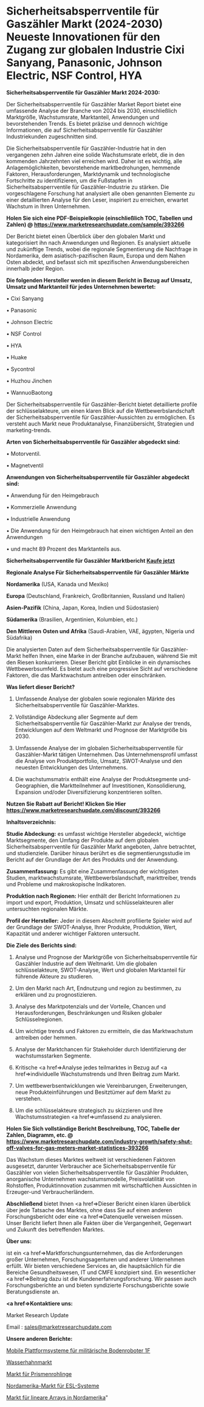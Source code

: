 # Sicherheitsabsperrventile für Gaszähler Markt (2024-2030) Neueste Innovationen für den Zugang zur globalen Industrie Cixi Sanyang, Panasonic, Johnson Electric, NSF Control, HYA

<strong>Sicherheitsabsperrventile für Gaszähler Markt 2024-2030:</strong>

Der Sicherheitsabsperrventile für Gaszähler Market Report bietet eine umfassende Analyse der Branche von 2024 bis 2030, einschließlich Marktgröße, Wachstumsrate, Marktanteil, Anwendungen und bevorstehenden Trends. Es bietet präzise und dennoch wichtige Informationen, die auf Sicherheitsabsperrventile für Gaszähler Industriekunden zugeschnitten sind.

Die Sicherheitsabsperrventile für Gaszähler-Industrie hat in den vergangenen zehn Jahren eine solide Wachstumsrate erlebt, die in den kommenden Jahrzehnten viel erreichen wird. Daher ist es wichtig, alle Anlagemöglichkeiten, bevorstehende marktbedrohungen, hemmende Faktoren, Herausforderungen, Marktdynamik und technologische Fortschritte zu identifizieren, um die Fußstapfen in Sicherheitsabsperrventile für Gaszähler-Industrie zu stärken. Die vorgeschlagene Forschung hat analysiert alle oben genannten Elemente zu einer detaillierten Analyse für den Leser, inspiriert zu erreichen, erwartet Wachstum in Ihren Unternehmen.

<strong>Holen Sie sich eine PDF-Beispielkopie (einschließlich TOC, Tabellen und Zahlen) @
</strong><strong><a href=https://www.marketresearchupdate.com/sample/393266><strong>https://www.marketresearchupdate.com/sample/393266</u></font></a></strong></strong>

Der Bericht bietet einen Überblick über den globalen Markt und kategorisiert ihn nach Anwendungen und Regionen. Es analysiert aktuelle und zukünftige Trends, wobei die regionale Segmentierung die Nachfrage in Nordamerika, dem asiatisch-pazifischen Raum, Europa und dem Nahen Osten abdeckt, und befasst sich mit spezifischen Anwendungsbereichen innerhalb jeder Region.

<strong>Die folgenden Hersteller werden in diesem Bericht in Bezug auf Umsatz, Umsatz und Marktanteil für jedes Unternehmen bewertet:</strong>

• Cixi Sanyang

• Panasonic

• Johnson Electric

• NSF Control

• HYA

• Huake

• Sycontrol

• Huzhou Jinchen

• WannuoBaotong

Der Sicherheitsabsperrventile für Gaszähler-Bericht bietet detaillierte profile der schlüsselakteure, um einen klaren Blick auf die Wettbewerbslandschaft der Sicherheitsabsperrventile für Gaszähler-Aussichten zu ermöglichen. Es versteht auch Markt neue Produktanalyse, Finanzübersicht, Strategien und marketing-trends.

<strong>Arten von Sicherheitsabsperrventile für Gaszähler abgedeckt sind:</strong>

• Motorventil.

• Magnetventil

<strong>Anwendungen von Sicherheitsabsperrventile für Gaszähler abgedeckt sind:</strong>

• Anwendung für den Heimgebrauch

• Kommerzielle Anwendung

• Industrielle Anwendung

• Die Anwendung für den Heimgebrauch hat einen wichtigen Anteil an den Anwendungen

• und macht 89 Prozent des Marktanteils aus.

<strong>Sicherheitsabsperrventile für Gaszähler Marktbericht <a href=https://www.marketresearchupdate.com/buynow/393266>Kaufe jetzt</a></strong>

<strong>Regionale Analyse Für Sicherheitsabsperrventile für Gaszähler Märkte</strong>

<strong>Nordamerika</strong> (USA, Kanada und Mexiko)

<strong>Europa</strong> (Deutschland, Frankreich, Großbritannien, Russland und Italien)

<strong>Asien-Pazifik</strong> (China, Japan, Korea, Indien und Südostasien)

<strong>Südamerika</strong> (Brasilien, Argentinien, Kolumbien, etc.)

<strong>Den Mittleren</strong> <strong>Osten und Afrika</strong> (Saudi-Arabien, VAE, ägypten, Nigeria und Südafrika)

Die analysierten Daten auf dem Sicherheitsabsperrventile für Gaszähler-Markt helfen Ihnen, eine Marke in der Branche aufzubauen, während Sie mit den Riesen konkurrieren. Dieser Bericht gibt Einblicke in ein dynamisches Wettbewerbsumfeld. Es bietet auch eine progressive Sicht auf verschiedene Faktoren, die das Marktwachstum antreiben oder einschränken.

<strong>Was liefert dieser Bericht?</strong>

1. Umfassende Analyse der globalen sowie regionalen Märkte des Sicherheitsabsperrventile für Gaszähler-Marktes.

2. Vollständige Abdeckung aller Segmente auf dem Sicherheitsabsperrventile für Gaszähler-Markt zur Analyse der trends, Entwicklungen auf dem Weltmarkt und Prognose der Marktgröße bis 2030.

3. Umfassende Analyse der im globalen Sicherheitsabsperrventile für Gaszähler-Markt tätigen Unternehmen. Das Unternehmensprofil umfasst die Analyse von Produktportfolio, Umsatz, SWOT-Analyse und den neuesten Entwicklungen des Unternehmens.

4. Die wachstumsmatrix enthält eine Analyse der Produktsegmente und-Geographien, die Marktteilnehmer auf Investitionen, Konsolidierung, Expansion und/oder Diversifizierung konzentrieren sollten.

<strong>Nutzen Sie Rabatt auf Bericht! Klicken Sie Hier
</strong><strong><a href=https://www.marketresearchupdate.com/discount/393266>https://www.marketresearchupdate.com/discount/393266</b></u></font></strong></a>

<strong>Inhaltsverzeichnis:</strong>

<strong>Studie Abdeckung:</strong> es umfasst wichtige Hersteller abgedeckt, wichtige Marktsegmente, den Umfang der Produkte auf dem globalen Sicherheitsabsperrventile für Gaszähler Markt angeboten, Jahre betrachtet, und studienziele. Darüber hinaus berührt es die segmentierungsstudie im Bericht auf der Grundlage der Art des Produkts und der Anwendung.

<strong>Zusammenfassung:</strong> Es gibt eine Zusammenfassung der wichtigsten Studien, marktwachstumsrate, Wettbewerbslandschaft, markttreiber, trends und Probleme und makroskopische Indikatoren.

<strong>Produktion nach Regionen:</strong> Hier enthält der Bericht Informationen zu import und export, Produktion, Umsatz und schlüsselakteuren aller untersuchten regionalen Märkte.

<strong>Profil der Hersteller:</strong> Jeder in diesem Abschnitt profilierte Spieler wird auf der Grundlage der SWOT-Analyse, Ihrer Produkte, Produktion, Wert, Kapazität und anderer wichtiger Faktoren untersucht.

<strong>Die Ziele des Berichts sind:</strong>

1) Analyse und Prognose der Marktgröße von Sicherheitsabsperrventile für Gaszähler Industrie auf dem Weltmarkt.
Um die globalen schlüsselakteure, SWOT-Analyse, Wert und globalen Marktanteil für führende Akteure zu studieren.

2) Um den Markt nach Art, Endnutzung und region zu bestimmen, zu erklären und zu prognostizieren.

3) Analyse des Marktpotenzials und der Vorteile, Chancen und Herausforderungen, Beschränkungen und Risiken globaler Schlüsselregionen.

4) Um wichtige trends und Faktoren zu ermitteln, die das Marktwachstum antreiben oder hemmen.

5) Analyse der Marktchancen für Stakeholder durch Identifizierung der wachstumsstarken Segmente.

6) Kritische <a href=>Analyse</a> jedes teilmarktes in Bezug auf <a href=>individuelle</a> Wachstumstrends und Ihren Beitrag zum Markt.

7) Um wettbewerbsentwicklungen wie Vereinbarungen, Erweiterungen, neue Produkteinführungen und Besitztümer auf dem Markt zu verstehen.

8) Um die schlüsselakteure strategisch zu skizzieren und Ihre Wachstumsstrategien <a href=>umfassend</a> zu analysieren.

<strong>Holen Sie Sich vollständige Bericht Beschreibung, TOC, Tabelle der Zahlen, Diagramm, etc. @ </strong><strong><a href=https://www.marketresearchupdate.com/industry-growth/safety-shut-off-valves-for-gas-meters-market-statistices-393266>https://www.marketresearchupdate.com/industry-growth/safety-shut-off-valves-for-gas-meters-market-statistices-393266</a></font></strong>

Das Wachstum dieses Marktes weltweit ist verschiedenen Faktoren ausgesetzt, darunter Verbraucher ace Sicherheitsabsperrventile für Gaszähler von vielen Sicherheitsabsperrventile für Gaszähler Produkten, anorganische Unternehmen wachstumsmodelle, Preisvolatilität von Rohstoffen, Produktinnovation zusammen mit wirtschaftlichen Aussichten in Erzeuger-und Verbraucherländern.

<strong>Abschließend</strong> bietet Ihnen <a href=>Dieser</a> Bericht einen klaren überblick über jede Tatsache des Marktes, ohne dass Sie auf einen anderen Forschungsbericht oder eine <a href=>Datenquelle</a> verweisen müssen. Unser Bericht liefert Ihnen alle Fakten über die Vergangenheit, Gegenwart und Zukunft des betreffenden Marktes.

<strong>Über uns:</strong>

 ist ein <a href=>Marktfors</a>chungsunternehmen, das die Anforderungen großer Unternehmen, Forschungsagenturen und anderer Unternehmen erfüllt. Wir bieten verschiedene Services an, die hauptsächlich für die Bereiche Gesundheitswesen, IT und CMFE konzipiert sind. Ein wesentlicher <a href=>Beitrag</a> dazu ist die Kundenerfahrungsforschung. Wir passen auch Forschungsberichte an und bieten syndizierte Forschungsberichte sowie Beratungsdienste an.

<strong><a href=>Kontaktiere uns:</a></strong>

Market Research Update

Email : sales@marketresearchupdate.com

<strong>Unsere anderen Berichte:</strong>

<a href=https://www.linkedin.com/pulse/military-ground-robot-mobile-platform-systems-1f>Mobile Plattformsysteme für militärische Bodenroboter 1F</a>

<a href=https://www.linkedin.com/pulse/faucet-market-report-2023-top-company-trends>Wasserhahnmarkt</a>

<a href=https://www.linkedin.com/pulse/prism-blanks-market-outlooks-2023-size-players>Markt für Prismenrohlinge</a>

<a href=https://www.linkedin.com/pulse/north-america-esl-system-market-2023-latest-sales>Nordamerika-Markt für ESL-Systeme</a>

<a href=https://www.linkedin.com/pulse/north-america-linear-arrays-market-2023-huge-business>Markt für lineare Arrays in Nordamerika</a>"
